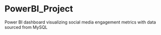 # PowerBI_Project
Power BI dashboard visualizing social media engagement metrics with data sourced from MySQL
